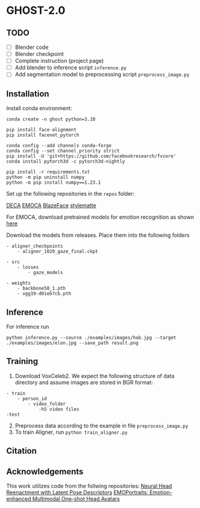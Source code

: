 # GHOST-2.0

## TODO
- [ ] Blender code
- [ ] Blender checkpoint
- [ ] Complete instruction (project page)
- [ ] Add blender to inference script ```inference.py```
- [ ] Add segmentation model to preprocessing script ```preprocess_image.py```

## Installation
Install conda environment:
```
conda create -n ghost python=3.10

pip install face-alignment
pip install facenet_pytorch

conda config --add channels conda-forge
conda config --set channel_priority strict
pip install -U 'git+https://github.com/facebookresearch/fvcore'
conda install pytorch3d -c pytorch3d-nightly

pip install -r requirements.txt
python -m pip uninstall numpy
python -m pip install numpy==1.23.1
```
Set up the following repositories in the ```repos``` folder:

[DECA](https://github.com/yfeng95/DECA)
[EMOCA](https://github.com/anastasia-yaschenko/EMOCA)
[BlazeFace](https://github.com/hollance/BlazeFace-PyTorch)
[stylematte](https://github.com/chroneus/stylematte)

For EMOCA, download pretrained models for emotion recognition as shown [here](https://github.com/radekd91/emoca/tree/release/EMOCA_v2/gdl_apps/EmotionRecognition)

Download the models from releases. Place them into the following folders
```
- aligner_checkpoints
    - aligner_1020_gaze_final.ckpt

- src
    - losses
        - gaze_models
 
- weights
    - backbone50_1.pth
    - vgg19-d01eb7cb.pth
```

## Inference
For inference run
```
python inference.py --source ./examples/images/hab.jpg --target ./examples/images/elon.jpg --save_path result.png
```

## Training
1. Download VoxCeleb2. We expect the following structure of data directory and assume images are stored in BGR format:
```
- train
    - person_id
        - video_folder
            -h5 video files
-test
```
2. Preprocess data according to the example in file ```preprocess_image.py```
3. To train Aligner, run ```python train_aligner.py```

## Citation

## Acknowledgements
This work utilizes code from the follwing repositories:
[Neural Head Reenactment with Latent Pose Descriptors](https://github.com/shrubb/latent-pose-reenactment)
[EMOPortraits: Emotion-enhanced Multimodal One-shot Head Avatars](https://github.com/neeek2303/EMOPortraits)